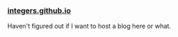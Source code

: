 ### [integers.github.io](https://integers.github.io/)

Haven't figured out if I want to host a blog here or what.

